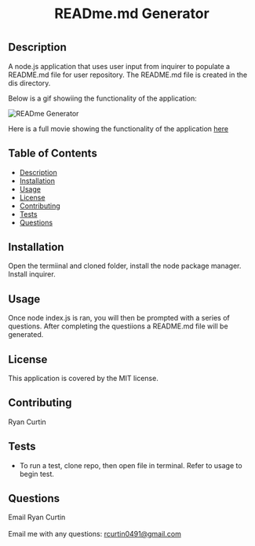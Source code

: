 
  <h1 align="center">READme.md Generator <h1>
  
  ## Description
  A node.js application that uses user input from inquirer to populate a README.md file for user repository.  The README.md file is created in the dis directory.

  Below is a gif showiing the functionality of the application:
  
  ![READme Generator](src/READmeGenGif.gif)

  Here is a full movie showing the functionality of the application [here](src/READmeGenVid.webm)

  
  ## Table of Contents
  - [Description](#description)
  - [Installation](#installation)
  - [Usage](#usage)
  - [License](#license)
  - [Contributing](#contributing)
  - [Tests](#tests)
  - [Questions](#questions)
  
  ## Installation
  Open the termiinal and cloned folder, install the node package manager.  Install inquirer.
  
  ## Usage
  Once node index.js is ran, you will then be prompted with a series of questions.  After completing the questiions a README.md file will be generated.
  
  ## License
  This application is covered by the MIT license.
  
  ## Contributing
  Ryan Curtin
  
  ## Tests
  - To run a test, clone repo, then open file in terminal.  Refer to usage to begin test.
  
  ## Questions
  Email Ryan Curtin <br />
  <br/>
  Email me with any questions: rcurtin0491@gmail.com <br/>

  
